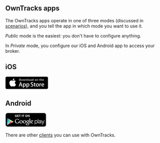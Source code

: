 ## OwnTracks apps

The OwnTracks apps operate in one of three modes (discussed in [scenarios](scenarios.md)), and you tell the app in which mode you want to use it.

_Public_ mode is the easiest: you don't have to configure anything.

In _Private_ mode, you configure our iOS and Android app to access your broker.

##  iOS

[![AppStore](images/appstore.png)](https://itunes.apple.com/us/app/mqttitude/id692424691?mt=8)

##  Android

[![PlayStore](images/playstore.png)](https://play.google.com/store/apps/details?id=org.owntracks.android)

There are other [clients](clients.md) you can use with OwnTracks.

